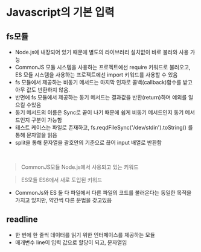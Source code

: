 # Javascript의 기본 입력

## fs모듈

- Node.js에 내장되어 있기 때문에 별도의 라이브러리 설치없이 바로 불러와 사용 가능
- CommonJS 모듈 시스템을 사용하는 프로젝트에선 require 키워드로 불러오고, ES 모듈 시스템을 사용하는 프로젝트에선 import 키워드를 사용할 수 있음
- fs 모듈에서 제공하는 비동기 메서드는 마지막 인자로 콜백(callback)함수를 받고 아무 값도 반환하지 않음.
- 반면에 fs 모듈에서 제공하는 동기 메서드는 결과값을 반환(return)하며 예외를 일으킬 수있음
- 동기 메서드의 이름은 Sync로 끝이 나기 때문에 쉽게 비동기 메서드인지 동기 메서드인지 구분이 가능함
- 테스트 케이스는 파일로 존재하고, fs.reqdFileSync('/dev/stdin').toString() 를 통해 문자열을 읽음
- split을 통해 문자열을 괄호안의 기준으로 끊어 input 배열로 반환함

<br>

> CommonJS모듈 Node.js에서 사용되고 있는 키워드

> ES모듈 ES6에서 새로 도입된 키워드

- CommonJs와 ES 둘 다 파일에서 다른 파일의 코드를 불러온다는 동일한 목적을 가지고 있지만, 약간씩 다른 문법을 갖고있음

## readline

- 한 번에 한 줄씩 데이터를 읽기 위한 인터페이스를 제공하는 모듈
- 매개변수 line이 입력 값으로 할당이 되고, 문자열임
